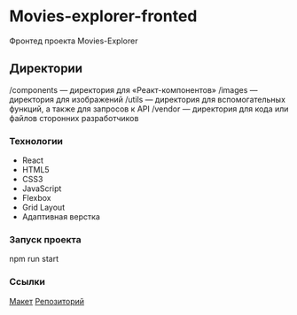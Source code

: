 # Movies-explorer-fronted

Фронтед проекта Movies-Explorer

## Директории

/components — директория для «Реакт-компонентов»
/images — директория для изображений 
/utils — директория для вспомогательных функций, а также для запросов к API 
/vendor — директория для кода или файлов сторонних разработчиков

### Технологии

- React
- HTML5
- CSS3
- JavaScript
- Flexbox
- Grid Layout
- Адаптивная верстка

### Запуск проекта

npm run start

### Ссылки

[Макет](https://www.figma.com/file/6FMWkB94wE7KTkcCgUXtnC/%D0%94%D0%B8%D0%BF%D0%BB%D0%BE%D0%BC%D0%BD%D1%8B%D0%B9-%D0%BF%D1%80%D0%BE%D0%B5%D0%BA%D1%82?type=design&node-id=1%3A3198&mode=design&t=N1Y2Dr6vMkwDsu2p-1)
[Репозиторий](https://github.com/Zhuuravel/movies-explorer-frontend)
